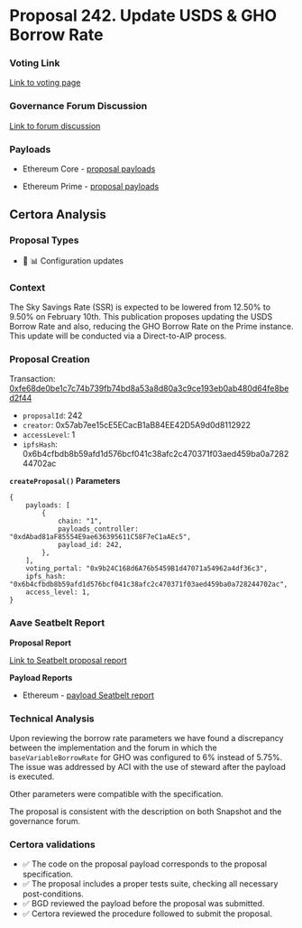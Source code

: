 # Proposal 242. Update USDS & GHO Borrow Rate

### Voting Link
[Link to voting page](https://vote.onaave.com/proposal/?proposalId=242)

### Governance Forum Discussion
[Link to forum discussion](https://governance.aave.com/t/arfc-update-usds-gho-borrow-rate/20892)

### Payloads

* Ethereum Core - [proposal payloads](https://etherscan.io/address/0x0c067D28f4ED6d921975535fD16742D2C257897F)

* Ethereum Prime - [proposal payloads](https://etherscan.io/address/0x8cA0Fa6D172bF5f56bdc1C5B8d976eAF1aCdA31B)



## Certora Analysis

### Proposal Types

* :wrench: :bar_chart: Configuration updates


### Context
The Sky Savings Rate (SSR) is expected to be lowered from 12.50% to 9.50% on February 10th. This publication proposes updating the USDS Borrow Rate and also, reducing the GHO Borrow Rate on the Prime instance. This update will be conducted via a Direct-to-AIP process.


### Proposal Creation
Transaction: [0xfe68de0be1c7c74b739fb74bd8a53a8d80a3c9ce193eb0ab480d64fe8bed2f44](https://etherscan.io/tx/0xfe68de0be1c7c74b739fb74bd8a53a8d80a3c9ce193eb0ab480d64fe8bed2f44)
- `proposalId`: 242
- `creator`: 0x57ab7ee15cE5ECacB1aB84EE42D5A9d0d8112922
- `accessLevel`: 1
- `ipfsHash`: 0x6b4cfbdb8b59afd1d576bcf041c38afc2c470371f03aed459ba0a728244702ac

**`createProposal()` Parameters**
```
{
    payloads: [
        {
            chain: "1",
            payloads_controller: "0xdAbad81aF85554E9ae636395611C58F7eC1aAEc5",
            payload_id: 242,
        },
    ],
    voting_portal: "0x9b24C168d6A76b5459B1d47071a54962a4df36c3",
    ipfs_hash: "0x6b4cfbdb8b59afd1d576bcf041c38afc2c470371f03aed459ba0a728244702ac",
    access_level: 1,
}
```

### Aave Seatbelt Report
**Proposal Report**

[Link to Seatbelt proposal report](https://github.com/bgd-labs/seatbelt-gov-v3/blob/main/reports/proposals/242.md)

**Payload Reports**

* Ethereum - [payload Seatbelt report](https://github.com/bgd-labs/seatbelt-gov-v3/blob/main/reports/payloads/1/0xdAbad81aF85554E9ae636395611C58F7eC1aAEc5/242.md)


### Technical Analysis
Upon reviewing the borrow rate parameters we have found a discrepancy between the implementation and the forum in which the `baseVariableBorrowRate` for GHO was configured to 6% instead of 5.75%. The issue was addressed by ACI with the use of steward after the payload is executed.

Other parameters were compatible with the specification.


The proposal is consistent with the description on both Snapshot and the governance forum.

### Certora validations
* :white_check_mark: The code on the proposal payload corresponds to the proposal specification.
* :white_check_mark: The proposal includes a proper tests suite, checking all necessary post-conditions.
* :white_check_mark: BGD reviewed the payload before the proposal was submitted.
* :white_check_mark: Certora reviewed the procedure followed to submit the proposal.